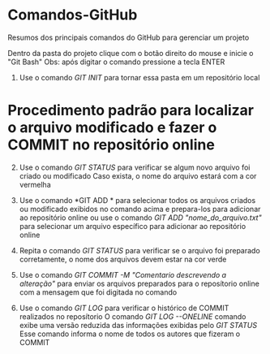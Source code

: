 # Comandos-GitHub
Resumos dos principais comandos do GitHub para gerenciar um projeto



Dentro da pasta do projeto clique com o botão direito do mouse e inicie o "Git Bash"
Obs: após digitar o comando pressione a tecla ENTER

1) Use o comando *GIT INIT* para tornar essa pasta em um repositório local

# Procedimento padrão para localizar o arquivo modificado e fazer o COMMIT no repositório online

2) Use o comando *GIT STATUS* para verificar se algum novo arquivo foi criado ou modificado
Caso exista, o nome do arquivo estará com a cor vermelha

3) Use o comando *GIT ADD * para selecionar todos os arquivos criados ou modificado exibidos no comando acima e prepara-los para adicionar ao repositório online
ou use o comando *GIT ADD "nome_do_arquivo.txt"* para selecionar um arquivo específico para adicionar ao repositório online

4) Repita o comando *GIT STATUS* para verificar se o arquivo foi preparado corretamente, o nome dos arquivos devem estar na cor verde

5) Use o comando *GIT COMMIT -M "Comentario descrevendo a alteração"* para enviar os arquivos preparados para o reposítorio online com a mensagem que foi digitada no comando

6) Use o comando *GIT LOG* para verificar o histórico de COMMIT realizados no reposítorio
O comando *GIT LOG --ONELINE* comando exibe uma versão reduzida das informações exibidas pelo *GIT STATUS*
Esse comando informa o nome de todos os autores que fizeram o COMMIT

